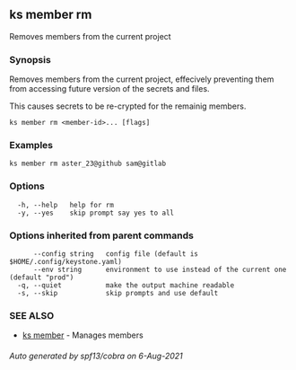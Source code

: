 ## ks member rm

Removes members from the current project

### Synopsis

Removes members from the current project,
effecively preventing them from accessing future version
of the secrets and files.

This causes secrets to be re-crypted for the remainig members.

```
ks member rm <member-id>... [flags]
```

### Examples

```
ks member rm aster_23@github sam@gitlab
```

### Options

```
  -h, --help   help for rm
  -y, --yes    skip prompt say yes to all
```

### Options inherited from parent commands

```
      --config string   config file (default is $HOME/.config/keystone.yaml)
      --env string      environment to use instead of the current one (default "prod")
  -q, --quiet           make the output machine readable
  -s, --skip            skip prompts and use default
```

### SEE ALSO

* [ks member](ks_member.md)	 - Manages members

###### Auto generated by spf13/cobra on 6-Aug-2021
